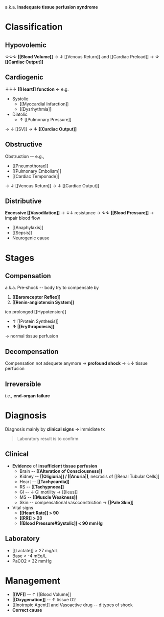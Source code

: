 a.k.a. **Inadequate tissue perfusion syndrome**

# Classification
## Hypovolemic
**↓↓↓ [[Blood Volume]]** → ↓ [[Venous Return]] and [[Cardiac Preload]] → **↓ [[Cardiac Output]]**

## Cardiogenic
**↓↓↓ [[Heart]] function** ← e.g.
- Systolic
	- [[Myocardial Infarction]]
	- [[Dysrhythmia]]
- Diatolic
	- ↑ [[Pulmonary Pressure]]

→ ↓ [[SV]] → **↓ [[Cardiac Output]]**

## Obstructive
Obstruction -- e.g., 
- [[Pneumothorax]]
- [[Pulmonary Embolism]]
- [[Cardiac Temponade]]

→ ↓ [[Venous Return]] → ↓ [[Cardiac Output]]


## Distributive
**Excessive [[Vasodilation]]** → ↓↓ resistance → **↓↓ [[Blood Pressure]]** → impair blood flow 
- [[Anaphylaxis]]
- [[Sepsis]]
- Neurogenic cause

# Stages
## Compensation
a.k.a. Pre-shock -- body try to compensate by
1. **[[Baroreceptor Reflex]]** 
2. **[[Renin-angiotensin System]]**

ico prolonged [[Hypotension]]
- ↑ [[Protein Synthesis]]
- **↑ [[Erythropoiesis]]**

→ normal tissue perfusion

## Decompensation
Compensation not adequete anymore → **profound shock** → ↓↓ tissue perfusion

## Irreversible
i.e., **end-organ failure**

# Diagnosis
Diagnosis mainly by **clinical signs** → immidiate tx
> Laboratory result is to confirm

## Clinical
- **Evidence** of **insufficient tissue perfusion**
	- Brain -- **[[Alteration of Consciousness]]**
	- Kidney -- **[[Oligiuria]] / [[Anuria]]**, necrosis of [[Renal Tubular Cells]]
	- Heart -- **[[Tachycardia]]**
	- RS -- **[[Tachypnoea]]**
	- GI -- ↓ GI motility → [[Ileus]]
	- MS -- **[[Muscle Weakness]]**
	- Skin -- compensational vasoconstriction → **[[Pale Skin]]**
- Vital signs
	- **[[Heart Rate]] > 90**
	- **[[RR]] > 20**
	- **[[Blood Pressure#Systolic]] < 90 mmHg**

## Laboratory
- [[Lactate]] > 27 mg/dL
- Base < -4 mEq/L
- PaCO2 < 32 mmHg

# Management
- **[[IVF]]** -- ↑ [[Blood Volume]] 
- **[[Oxygenation]]** -- ↑ tissue O2
- [[Inotropic Agent]] and Vasoactive drug -- d types of shock
- **Correct cause**
